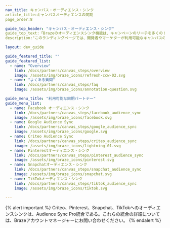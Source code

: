 ```yaml
---
nav_title: キャンバス・オーディエンス・シンク
article_title:キャンバスオーディエンスの同期
page_order:8

guide_top_header: "キャンバス・オーディエンス・シンク"
guide_top_text:「Brazeのオーディエンスシンク機能は、キャンペーンのリーチを多くのトップソーシャルテクノロジーや広告テクノロジーに拡大するのに役立つ。このランディングページでは、開発者やマーケターが利用可能なキャンバスのシンクパートナーに関するリソースを見つけることができる。"
description:"このランディングページでは、開発者やマーケターが利用可能なキャンバスのシンクパートナーに関するリソースを見つけることができる。"

layout: dev_guide

guide_featured_title: ""
guide_featured_list:
  - name: "Overview"
    link: /docs/partners/canvas_steps/overview
    image: /assets/img/braze_icons/refresh-ccw-02.svg
  - name: "よくある質問"
    link: /docs/partners/canvas_steps/faq
    image: /assets/img/braze_icons/annotation-question.svg

guide_menu_title: "利用可能な同期パートナー"
guide_menu_list:
  - name: Facebook オーディエンス・シンク
    link: /docs/partners/canvas_steps/facebook_audience_sync
    image: /assets/img/braze_icons/facebook.svg
  - name: Google Audience Sync
    link: /docs/partners/canvas_steps/google_audience_sync
    image: /assets/img/braze_icons/google.svg
  - name: Criteo Audience Sync
    link: /docs/partners/canvas_steps/criteo_audience_sync
    image: /assets/img/braze_icons/lightning-01.svg
  - name: Pinterestオーディエンス・シンク
    link: /docs/partners/canvas_steps/pinterest_audience_sync
    image: /assets/img/braze_icons/pinterest.svg
  - name: Snapchatオーディエンス・シンク
    link: /docs/partners/canvas_steps/snapchat_audience_sync
    image: /assets/img/braze_icons/snapchat.svg
  - name: TikTokオーディエンス・シンク
    link: /docs/partners/canvas_steps/tiktok_audience_sync
    image: /assets/img/braze_icons/tiktok.svg

---
```


{% alert important %}
Criteo、Pinterest、Snapchat、TikTokへのオーディエンスシンクは、Audience Sync Pro統合である。これらの統合の詳細については、Brazeアカウントマネージャーにお問い合わせください。
{% endalert %}
